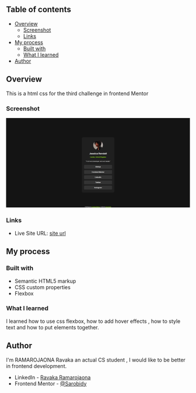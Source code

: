 
## Table of contents

- [Overview](#overview)
  - [Screenshot](#screenshot)
  - [Links](#links)
- [My process](#my-process)
  - [Built with](#built-with)
  - [What I learned](#what-i-learned)
- [Author](#author)


## Overview
This is a html css for the third challenge in frontend Mentor

### Screenshot

![screen](./capture.png)

### Links

- Live Site URL: [site url](https://social-links-rama.netlify.app/)

## My process

### Built with

- Semantic HTML5 markup
- CSS custom properties
- Flexbox

### What I learned

I learned how to use css flexbox, how to add hover effects , how to style text and how to put elements together.




## Author

  I'm RAMAROJAONA Ravaka an actual CS student , I would like to be better in frontend development.

- LinkedIn - [Ravaka Ramarojaona](https://www.linkedin.com/in/ravaka-ramarojaona-145355249/)
- Frontend Mentor - [@Sarobidy](https://www.frontendmentor.io/profile/ravaka5)

